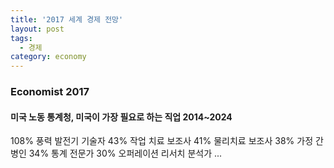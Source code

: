 ```yaml
---
title: '2017 세계 경제 전망'
layout: post
tags:
  - 경제
category: economy
---
```

### Economist 2017

#### 미국 노동 통계청, 미국이 가장 필요로 하는 직업 2014~2024
108% 풍력 발전기 기술자
43% 작업 치료 보조사
41% 물리치료 보조사
38% 가정 간병인
34% 통계 전문가
30% 오퍼레이션 리서치 분석가
...

<br>

